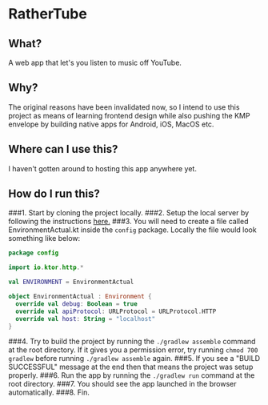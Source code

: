 # RatherTube

## What?
A web app that let's you listen to music off YouTube. 

## Why?
The original reasons have been invalidated now, so I intend to use this project as means of learning frontend design
while also pushing the KMP envelope by building native apps for Android, iOS, MacOS etc. 

## Where can I use this?
I haven't gotten around to hosting this app anywhere yet. 

## How do I run this?
###1. Start by cloning the project locally. 
###2. Setup the local server by following the instructions [here.](server/README.md)
###3. You will need to create a file called EnvironmentActual.kt inside the `config` package. Locally the file would look something like below:
```kotlin
package config

import io.ktor.http.*

val ENVIRONMENT = EnvironmentActual

object EnvironmentActual : Environment {
  override val debug: Boolean = true
  override val apiProtocol: URLProtocol = URLProtocol.HTTP
  override val host: String = "localhost"
}
```
###4. Try to build the project by running the `./gradlew assemble` command at the root directory. If it gives you a permission error, try running `chmod 700 gradlew` before running `./gradlew assemble` again.
###5. If you see a "BUILD SUCCESSFUL" message at the end then that means the project was setup properly.
###6. Run the app by running the `./gradlew run` command at the root directory.
###7. You should see the app launched in the browser automatically.
###8. Fin.